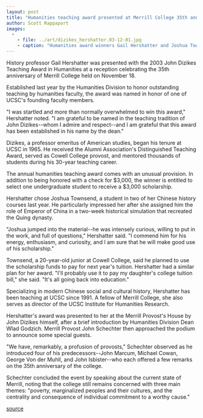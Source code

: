 ```yaml
---
layout: post
title: "Humanities teaching award presented at Merrill College 35th anniversary celebration"
author: Scott Rappaport
images:
  -
    - file: ../art/dizikes_hershatter.03-12-01.jpg
    - caption: "Humanities award winners Gail Hershatter and Joshua Townsend, with professor emeritus of American studies John Dizikes at the Merrill College 35th anniversary celebration Photo: Scott Rappaport"
---
```


History professor Gail Hershatter was presented with the 2003 John Dizikes Teaching Award in Humanities at a reception celebrating the 35th anniversary of Merrill College held on November 18.

Established last year by the Humanities Division to honor outstanding teaching by humanities faculty, the award was named in honor of one of UCSC's founding faculty members.  

"I was startled and more than normally overwhelmed to win this award," Hershatter noted. "I am grateful to be named in the teaching tradition of John Dizikes--whom I admire and respect--and I am grateful that this award has been established in his name by the dean."   

Dizikes, a professor emeritus of American studies, began his tenure at UCSC in 1965. He received the Alumni Association's Distinguished Teaching Award, served as Cowell College provost, and mentored thousands of students during his 30-year teaching career.   

The annual humanities teaching award comes with an unusual provision. In addition to being honored with a check for $3,000, the winner is entitled to select one undergraduate student to receive a $3,000 scholarship.

Hershatter chose Joshua Townsend, a student in two of her Chinese history courses last year. He particularly impressed her after she assigned him the role of Emperor of China in a two-week historical simulation that recreated the Quing dynasty.  

"Joshua jumped into the material--he was intensely curious, willing to put in the work, and full of questions," Hershatter said. "I commend him for his energy, enthusiasm, and curiosity, and I am sure that he will make good use of his scholarship."   

Townsend, a 20-year-old junior at Cowell College, said he planned to use the scholarship funds to pay for next year's tuition. Hershatter had a similar plan for her award. "I'll probably use it to pay my daughter's college tuition bill," she said. "It's all going back into education."   

Specializing in modern Chinese social and cultural history, Hershatter has been teaching at UCSC since 1991. A fellow of Merrill College, she also serves as director of the UCSC Institute for Humanities Research.   

Hershatter's award was presented to her at the Merrill Provost's House by John Dizikes himself, after a brief introduction by Humanities Division Dean Wlad Godzich. Merrill Provost John Schechter then approached the podium to announce some special guests.  

"We have, remarkably, a profusion of provosts," Schechter observed as he introduced four of his predecessors--John Marcum, Michael Cowan, George Von der Muhll, and John Isbister--who each offered a few remarks on the 35th anniversary of the college.   

Schechter concluded the event by speaking about the current state of Merrill, noting that the college still remains concerned with three main themes: "poverty, marginalized peoples and their cultures, and the centrality and consequence of individual commitment to a worthy cause."  
  

[source](http://www1.ucsc.edu/currents/03-04/12-08/CURRENTS%20ONLINE/03-04/12%252f1/merrill.html "Permalink to merrill")
